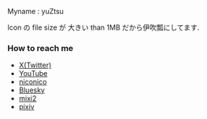 Myname : yuZtsu

Icon の file size が 大きい than 1MB だから伊吹瓢にしてます.

### How to reach me
  - [X(Twitter)](https://twitter.com/Yuzetsu_)
  - [YouTube](https://youtube.com/@user-yuztsu)
  - [niconico](https://www.nicovideo.jp/user/118313486)
  - [Bluesky](https://bsky.app/profile/yuzetsu.bsky.social)
  - [mixi2](https://mixi.social/@Yuzetsu)
  - [pixiv](https://www.pixiv.net/users/76551943)
